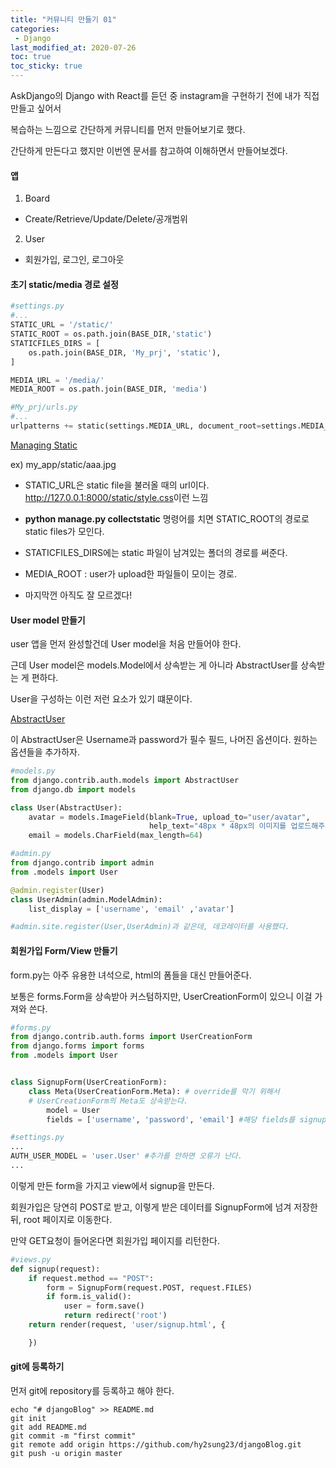 ```yaml
---
title: "커뮤니티 만들기 01"
categories:
 - Django
last_modified_at: 2020-07-26
toc: true
toc_sticky: true
---
```


AskDjango의 Django with React를 듣던 중 instagram을 구현하기 전에 내가 직접 만들고 싶어서
 
복습하는 느낌으로 간단하게 커뮤니티를 먼저 만들어보기로 했다.

간단하게 만든다고 했지만 이번엔 문서를 참고하여 이해하면서 만들어보겠다.

#### 앱

1. Board
- Create/Retrieve/Update/Delete/공개범위
2. User
- 회원가입, 로그인, 로그아웃

#### 초기 static/media 경로 설정

```python
#settings.py
#...
STATIC_URL = '/static/'
STATIC_ROOT = os.path.join(BASE_DIR,'static')
STATICFILES_DIRS = [
    os.path.join(BASE_DIR, 'My_prj', 'static'),
]

MEDIA_URL = '/media/'
MEDIA_ROOT = os.path.join(BASE_DIR, 'media')

#My_prj/urls.py
#...
urlpatterns += static(settings.MEDIA_URL, document_root=settings.MEDIA_ROOT)

```
[Managing Static](https://docs.djangoproject.com/en/3.0/howto/static-files/)

ex) my_app/static/aaa.jpg

- STATIC_URL은 static file을 불러올 때의 url이다. <http://127.0.0.1:8000/static/style.css>이런 느낌

- **python manage.py collectstatic** 명령어를 치면 STATIC_ROOT의 경로로 static files가 모인다.

- STATICFILES_DIRS에는 static 파일이 남겨있는 폴더의 경로를 써준다.

- MEDIA_ROOT : user가 upload한 파일들이 모이는 경로.

- 마지막껀 아직도 잘 모르겠다!

#### User model 만들기

user 앱을 먼저 완성할건데 User model을 처음 만들어야 한다.

근데 User model은 models.Model에서 상속받는 게 아니라 AbstractUser를 상속받는 게 편하다.

User을 구성하는 이런 저런 요소가 있기 떄문이다.

[AbstractUser](https://github.com/django/django/blob/c1f8d87bb0ac72b213bf31e672bd34c93bda6b18/django/contrib/auth/models.py#L321)

이 AbstractUser은 Username과 password가 필수 필드, 나머진 옵션이다. 원하는 옵션들을 추가하자.

```python
#models.py
from django.contrib.auth.models import AbstractUser
from django.db import models

class User(AbstractUser):
    avatar = models.ImageField(blank=True, upload_to="user/avatar", 
                               help_text="48px * 48px의 이미지를 업로드해주세요.")
    email = models.CharField(max_length=64)

#admin.py
from django.contrib import admin
from .models import User

@admin.register(User)
class UserAdmin(admin.ModelAdmin):
    list_display = ['username', 'email' ,'avatar']

#admin.site.register(User,UserAdmin)과 같은데, 데코레이터를 사용했다.
```

#### 회원가입 Form/View 만들기

form.py는 아주 유용한 녀석으로, html의 폼들을 대신 만들어준다.

보통은 forms.Form을 상속받아 커스텀하지만, UserCreationForm이 있으니 이걸 가져와 쓴다.

```python
#forms.py
from django.contrib.auth.forms import UserCreationForm
from django.forms import forms
from .models import User


class SignupForm(UserCreationForm):
    class Meta(UserCreationForm.Meta): # override를 막기 위해서
    # UserCreationForm의 Meta도 상속받는다.
        model = User
        fields = ['username', 'password', 'email'] #해당 fields를 signup 입력 폼으로 받는다.

#settings.py
...
AUTH_USER_MODEL = 'user.User' #추가를 안하면 오류가 난다.
...
```

이렇게 만든 form을 가지고 view에서 signup을 만든다.

회원가입은 당연히 POST로 받고, 이렇게 받은 데이터를 SignupForm에 넘겨 저장한 뒤, root 페이지로 이동한다.

만약 GET요청이 들어온다면 회원가입 페이지를 리턴한다. 

```python
#views.py
def signup(request):
    if request.method == "POST": 
        form = SignupForm(request.POST, request.FILES)
        if form.is_valid():
            user = form.save()
            return redirect('root')
    return render(request, 'user/signup.html', {

    })
```


#### git에 등록하기


먼저 git에 repository를 등록하고 해야 한다.


```shell
echo "# djangoBlog" >> README.md
git init
git add README.md
git commit -m "first commit"
git remote add origin https://github.com/hy2sung23/djangoBlog.git
git push -u origin master
```